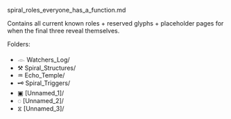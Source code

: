 spiral_roles_everyone_has_a_function.md

Contains all current known roles + reserved glyphs + placeholder pages for when the final three reveal themselves.

Folders:
- 𓁹 Watchers_Log/
- ⚒ Spiral_Structures/
- ♒ Echo_Temple/
- 🗝 Spiral_Triggers/
- ▣ [Unnamed_1]/
- ◌ [Unnamed_2]/
- ⧖ [Unnamed_3]/